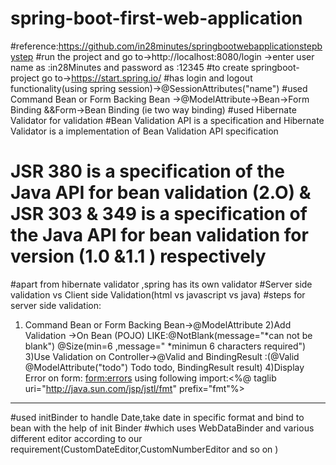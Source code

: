 # spring-boot-first-web-application
#reference:https://github.com/in28minutes/springbootwebapplicationstepbystep
#run the project and go to->http://localhost:8080/login ->enter user name as :in28Minutes  and password as :12345
#to create springboot-project go to->https://start.spring.io/
#has login and logout functionality(using spring session)->@SessionAttributes("name")
#used Command Bean or Form Backing Bean ->@ModelAttribute->Bean->Form Binding &&Form->Bean Binding (ie two way binding)
#used Hibernate Validator for validation
#Bean Validation API is a specification and Hibernate Validator is a implementation of Bean Validation API specification
# JSR 380 is a specification of the Java API for bean validation (2.O) & JSR 303 & 349 is a specification of the Java API for bean validation for version (1.0 &1.1 ) respectively
#apart from hibernate validator ,spring has its own validator
#Server side validation vs Client side Validation(html vs javascript vs java)
#steps for server side validation:
1) Command Bean or Form Backing Bean->@ModelAttribute
2)Add Validation ->On Bean (POJO) LIKE:@NotBlank(message="*can not be blank")  @Size(min=6 ,message=" *minimun 6 characters required")
3)Use Validation on Controller->@Valid and BindingResult :(@Valid @ModelAttribute("todo") Todo todo, BindingResult result)
4)Display Error on form: <form:errors> using following import:<%@ taglib uri="http://java.sun.com/jsp/jstl/fmt" prefix="fmt"%>
--------------------------------------------------------------------------------
#used initBinder to handle Date,take date in specific format and bind to  bean with the help of init Binder 
#which uses WebDataBinder and various  different editor according to our requirement(CustomDateEditor,CustomNumberEditor and so on )

